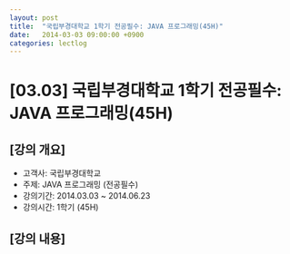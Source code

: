 ```yaml
---
layout: post
title:  "국립부경대학교 1학기 전공필수: JAVA 프로그래밍(45H)"
date:   2014-03-03 09:00:00 +0900
categories: lectlog
---
```


# [03.03] 국립부경대학교 1학기 전공필수: JAVA 프로그래밍(45H)

## [강의 개요]

* 고객사: 국립부경대학교
* 주제: JAVA 프로그래밍 (전공필수)
* 강의기간: 2014.03.03 ~ 2014.06.23
* 강의시간: 1학기 (45H)

## [강의 내용]

